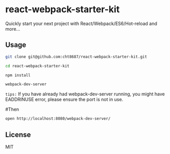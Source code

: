 # react-webpack-starter-kit

Quickly start your next project with React/Webpack/ES6/Hot-reload and more...


## Usage

```bash
git clone git@github.com:cht8687/react-webpack-starter-kit.git
```
```bash
cd react-webpack-starter-kit
```
```bash
npm install
```
```bash
webpack-dev-server
```
`tips:` If you have already had webpack-dev-server running, you might have EADDRINUSE error, please ensure the port is not in use.

#Then 

```bash
open http://localhost:8080/webpack-dev-server/
```

## License

MIT